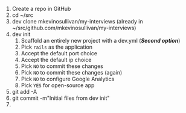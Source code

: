 1. Create a repo in GitHub
2. cd ~/src
3. dev clone mkevinosullivan/my-interviews
(already in ~/src/github.com/mkevinosullivan/my-interviews)
4. dev init
    1. Scaffold an entirely new project with a dev.yml (***Second option***)
    2. Pick `rails` as the application
    3. Accept the default port choice
    4. Accept the default ip choice
    5. Pick `NO` to commit these changes
    6. Pick `NO` to commit these changes (again)
    7. Pick `NO` to configure Google Analytics
    8. Pick `YES` for open-source app
5. git add -A
6. git commit -m"Initial files from dev init"
7. 
